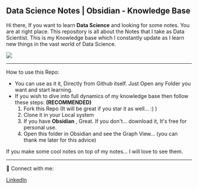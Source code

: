 Data Science Notes | Obsidian - Knowledge Base 
------
Hi there, If you want to learn **Data Science**  and looking for some notes. You are at right place. This repository is all about the Notes that I take as Data Scientist. This is my Knowledge base which I constantly update as I learn new things in the vast world of Data Science. 


![](https://forum.obsidian.md/uploads/default/original/2X/e/e329874f5048af6fd9f343467147a7ecf0fcadd0.gif)

-----

How to use this Repo:
* You can use as it it, Directly from Github itself. Just Open any Folder you want and start learning.
*  If you wish to dive into full dynamics of my knowledge base then follow these steps: **(RECOMMENDED)** 
	1. Fork this Repo (It will be great if you star it as well... :) )
	2. Clone it in your Local system
	3. If you have **Obsidian** , Great. If you don't... download it, It's free for personal use.
	4. Open this folder in Obsidian and see the Graph View... (you can thank me later for this advice)

If you make some cool notes on top of my notes... I will love to see them.

--------------------


🔗 Connect with me:

[LinkedIn](https://www.linkedin.com/in/omkarpawar1430/)
